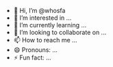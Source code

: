 - 👋 Hi, I’m @whosfa
- 👀 I’m interested in ...
- 🌱 I’m currently learning ...
- 💞️ I’m looking to collaborate on ...
- 📫 How to reach me ...
- 😄 Pronouns: ...
- ⚡ Fun fact: ...

<!---
whosfa/whosfa is a ✨ special ✨ repository because its `README.md` (this file) appears on your GitHub profile.
You can click the Preview link to take a look at your changes.
--->
